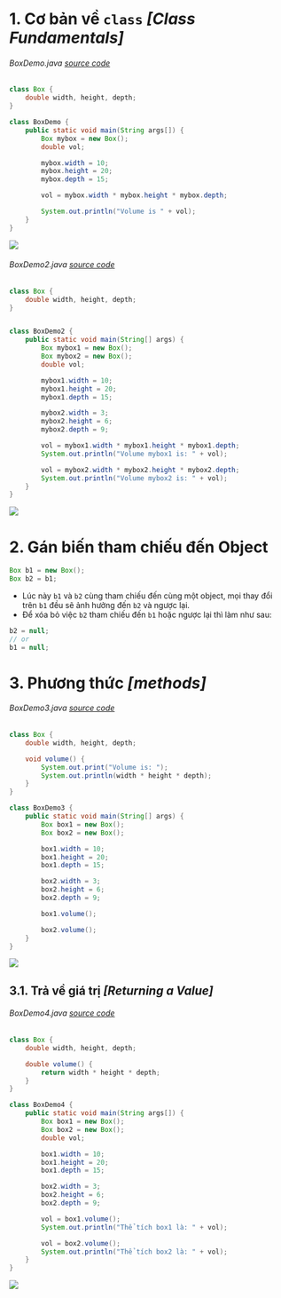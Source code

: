 # 1. Cơ bản về `class` _[Class Fundamentals]_
###### BoxDemo.java _[source code](./BoxDemo.java)_
```java
class Box {
    double width, height, depth;
}

class BoxDemo {
    public static void main(String args[]) {
        Box mybox = new Box();
        double vol;

        mybox.width = 10;
        mybox.height = 20;
        mybox.depth = 15;

        vol = mybox.width * mybox.height * mybox.depth;

        System.out.println("Volume is " + vol);
    }
}
```
![](../images/24.png)

###### BoxDemo2.java _[source code](./BoxDemo2.java)_
```java
class Box {
    double width, height, depth;
}


class BoxDemo2 {
    public static void main(String[] args) {
        Box mybox1 = new Box();
        Box mybox2 = new Box();
        double vol;

        mybox1.width = 10;
        mybox1.height = 20;
        mybox1.depth = 15;

        mybox2.width = 3;
        mybox2.height = 6;
        mybox2.depth = 9;

        vol = mybox1.width * mybox1.height * mybox1.depth;
        System.out.println("Volume mybox1 is: " + vol);

        vol = mybox2.width * mybox2.height * mybox2.depth;
        System.out.println("Volume mybox2 is: " + vol);
    }
}
```
![](../images/25.png)

# 2. Gán biến tham chiếu đến Object
```java
Box b1 = new Box();
Box b2 = b1;
```
* Lúc này `b1` và `b2` cùng tham chiếu đến cùng một object, mọi thay đổi trên `b1` đều sẽ ảnh hưởng đến `b2` và ngược lại.
* Để xóa bỏ việc `b2` tham chiếu đến `b1` hoặc ngược lại thì làm như sau:
```java
b2 = null;
// or
b1 = null;
```

# 3. Phương thức _[methods]_
###### BoxDemo3.java _[source code](./BoxDemo3.java)_
```java
class Box {
    double width, height, depth;

    void volume() {
        System.out.print("Volume is: ");
        System.out.println(width * height * depth);
    }
}

class BoxDemo3 {
    public static void main(String[] args) {
        Box box1 = new Box();
        Box box2 = new Box();

        box1.width = 10;
        box1.height = 20;
        box1.depth = 15;

        box2.width = 3;
        box2.height = 6;
        box2.depth = 9;

        box1.volume();

        box2.volume();
    }
}
```
![](../images/26.png)

## 3.1. Trả về giá trị _[Returning a Value]_
###### BoxDemo4.java _[source code](./BoxDemo4.java)_
```java
class Box {
    double width, height, depth;

    double volume() {
        return width * height * depth;
    }
}

class BoxDemo4 {
    public static void main(String args[]) {
        Box box1 = new Box();
        Box box2 = new Box();
        double vol;

        box1.width = 10;
        box1.height = 20;
        box1.depth = 15;

        box2.width = 3;
        box2.height = 6;
        box2.depth = 9;

        vol = box1.volume();
        System.out.println("Thể tích box1 là: " + vol);

        vol = box2.volume();
        System.out.println("Thể tích box2 là: " + vol);
    }
}
```
![](../images/27.png)


